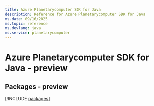 ```yaml
---
title: Azure Planetarycomputer SDK for Java
description: Reference for Azure Planetarycomputer SDK for Java
ms.date: 09/16/2025
ms.topic: reference
ms.devlang: java
ms.service: planetarycomputer
---
```

# Azure Planetarycomputer SDK for Java - preview
## Packages - preview
[!INCLUDE [packages](planetarycomputer-index.md)]
